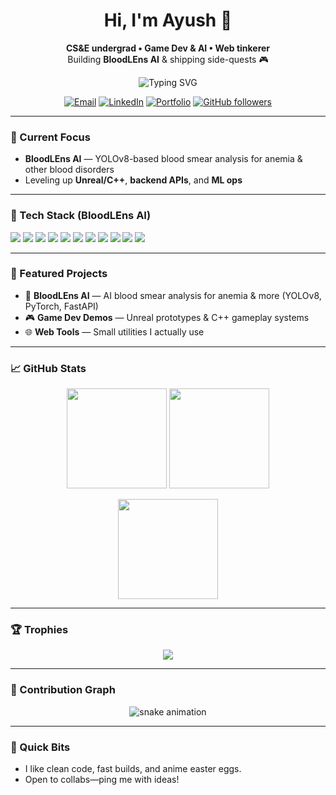 <!-- Banner / Header -->
<h1 align="center">Hi, I'm Ayush 👋</h1>
<p align="center">
  <b>CS&E undergrad • Game Dev & AI • Web tinkerer</b><br/>
  Building <b>BloodLEns AI</b> & shipping side-quests 🎮
</p>

<!-- Typing SVG -->
<p align="center">
  <img src="https://readme-typing-svg.demolab.com?font=Fira+Code&pause=1200&center=true&vCenter=true&width=500&lines=Game+Dev+%F0%9F%8E%AE+%7C+AI+Explorer+%F0%9F%94%AE;Unreal+Engine+%7C+C%2B%2B+%7C+Web;Learning+every+commit+%F0%9F%9A%80" alt="Typing SVG" />
</p>

<!-- Badges -->
<p align="center">
  <a href="mailto:your.email@example.com"><img alt="Email" src="https://img.shields.io/badge/Email-contact-informational?logo=gmail"></a>
  <a href="https://www.linkedin.com/in/YOUR_USERNAME/"><img alt="LinkedIn" src="https://img.shields.io/badge/LinkedIn-connect-blue?logo=linkedin"></a>
  <a href="https://ayush-portfolio.example.com"><img alt="Portfolio" src="https://img.shields.io/badge/Portfolio-visit-success?logo=vercel"></a>
  <a href="https://github.com/YOUR_USERNAME?tab=followers"><img alt="GitHub followers" src="https://img.shields.io/github/followers/YOUR_USERNAME?style=social"></a>
</p>

---

### 🧪 Current Focus
- **BloodLEns AI** — YOLOv8-based blood smear analysis for anemia & other blood disorders  
- Leveling up **Unreal/C++**, **backend APIs**, and **ML ops**

---

### 🔧 Tech Stack (BloodLEns AI)
<p>
  <img src="https://img.shields.io/badge/YOLOv8-black?logo=opencv" />
  <img src="https://img.shields.io/badge/OpenCV-black?logo=opencv" />
  <img src="https://img.shields.io/badge/PyTorch-black?logo=pytorch" />
  <img src="https://img.shields.io/badge/scikit--learn-black?logo=scikitlearn" />
  <img src="https://img.shields.io/badge/FastAPI-black?logo=fastapi" />
  <img src="https://img.shields.io/badge/Uvicorn-black?logo=python" />
  <img src="https://img.shields.io/badge/React-black?logo=react" />
  <img src="https://img.shields.io/badge/Streamlit-black?logo=streamlit" />
  <img src="https://img.shields.io/badge/Docker-black?logo=docker" />
  <img src="https://img.shields.io/badge/GitHub%20Actions-black?logo=githubactions" />
  <img src="https://img.shields.io/badge/AWS/Azure/GCP-black?logo=cloudflare" />
</p>

---

### 📌 Featured Projects
- 🔬 **BloodLEns AI** — AI blood smear analysis for anemia & more (YOLOv8, PyTorch, FastAPI)  
- 🎮 **Game Dev Demos** — Unreal prototypes & C++ gameplay systems  
- 🌐 **Web Tools** — Small utilities I actually use  

---

### 📈 GitHub Stats
<p align="center">
  <img src="https://github-readme-stats.vercel.app/api?username=YOUR_USERNAME&show_icons=true&rank_icon=github" height="160" />
  <img src="https://github-readme-streak-stats.herokuapp.com/?user=YOUR_USERNAME" height="160" />
</p>
<p align="center">
  <img src="https://github-readme-stats.vercel.app/api/top-langs/?username=YOUR_USERNAME&layout=compact" height="160" />
</p>

---

### 🏆 Trophies
<p align="center">
  <img src="https://github-profile-trophy.vercel.app/?username=YOUR_USERNAME&theme=flat&column=6" />
</p>

---

### 🐍 Contribution Graph
<p align="center">
  <img src="https://raw.githubusercontent.com/YOUR_USERNAME/YOUR_USERNAME/output/snake.svg" alt="snake animation"/>
</p>

---

### 💬 Quick Bits
- I like clean code, fast builds, and anime easter eggs.  
- Open to collabs—ping me with ideas!  

